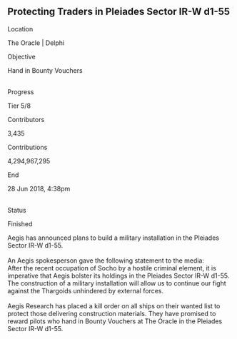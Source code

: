 ## Protecting Traders in Pleiades Sector IR-W d1-55

Location

The Oracle \| Delphi

Objective

Hand in Bounty Vouchers

\
Progress

Tier 5/8

Contributors

3,435

Contributions

4,294,967,295

End

28 Jun 2018, 4:38pm

\
Status

Finished

Aegis has announced plans to build a military installation in the
Pleiades Sector IR-W d1-55.\
\
An Aegis spokesperson gave the following statement to the media:\
After the recent occupation of Socho by a hostile criminal element, it
is imperative that Aegis bolster its holdings in the Pleiades Sector
IR-W d1-55. The construction of a military installation will allow us to
continue our fight against the Thargoids unhindered by external forces.\
\
Aegis Research has placed a kill order on all ships on their wanted list
to protect those delivering construction materials. They have promised
to reward pilots who hand in Bounty Vouchers at The Oracle in the
Pleiades Sector IR-W d1-55.
